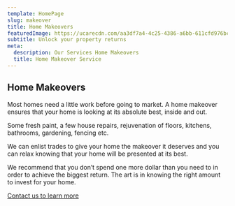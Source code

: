 ```yaml
---
template: HomePage
slug: makeover
title: Home Makeovers
featuredImage: https://ucarecdn.com/aa3df7a4-4c25-4386-a6bb-611cfd976bcf/-/crop/986x663/69,76/-/preview/
subtitle: Unlock your property returns
meta:
  description: Our Services Home Makeovers
  title: Home Makeover Service
---
```

## Home Makeovers

Most homes need a little work before going to market. A home makeover ensures that your home is looking at its absolute best, inside and out.

Some fresh paint, a few house repairs, rejuvenation of floors, kitchens, bathrooms, gardening, fencing etc.

We can enlist trades to give your home the makeover it deserves and you can relax knowing that your home will be presented at its best.

We recommend that you don’t spend one more dollar than you need to in order to achieve the biggest return.  The art is in knowing the right amount to invest for your home.

  [Contact us to learn more](https://encorehomestaging.com.au/contact)